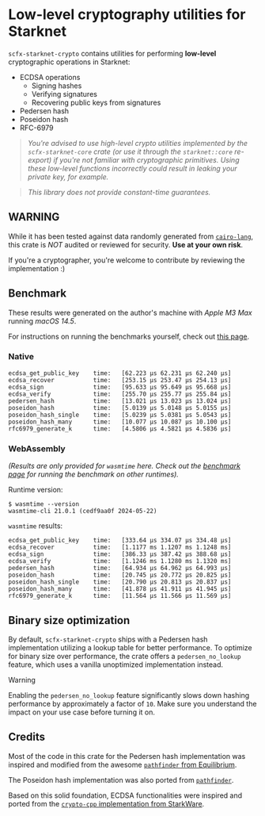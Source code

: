 # Low-level cryptography utilities for Starknet

`scfx-starknet-crypto` contains utilities for performing **low-level** cryptographic operations in Starknet:

- ECDSA operations
  - Signing hashes
  - Verifying signatures
  - Recovering public keys from signatures
- Pedersen hash
- Poseidon hash
- RFC-6979

> _You're advised to use high-level crypto utilities implemented by the `scfx-starknet-core` crate (or use it through the `starknet::core` re-export) if you're not familiar with cryptographic primitives. Using these low-level functions incorrectly could result in leaking your private key, for example._

> _This library does not provide constant-time guarantees._

## **WARNING**

While it has been tested against data randomly generated from [`cairo-lang`](https://github.com/starkware-libs/cairo-lang), this crate is _NOT_ audited or reviewed for security. **Use at your own risk**.

If you're a cryptographer, you're welcome to contribute by reviewing the implementation :)

## Benchmark

These results were generated on the author's machine with _Apple M3 Max_ running _macOS 14.5_.

For instructions on running the benchmarks yourself, check out [this page](../BENCHMARK.md).

### Native

```log
ecdsa_get_public_key    time:   [62.223 µs 62.231 µs 62.240 µs]
ecdsa_recover           time:   [253.15 µs 253.47 µs 254.13 µs]
ecdsa_sign              time:   [95.633 µs 95.649 µs 95.668 µs]
ecdsa_verify            time:   [255.70 µs 255.77 µs 255.84 µs]
pedersen_hash           time:   [13.021 µs 13.023 µs 13.024 µs]
poseidon_hash           time:   [5.0139 µs 5.0148 µs 5.0155 µs]
poseidon_hash_single    time:   [5.0239 µs 5.0381 µs 5.0543 µs]
poseidon_hash_many      time:   [10.077 µs 10.087 µs 10.100 µs]
rfc6979_generate_k      time:   [4.5806 µs 4.5821 µs 4.5836 µs]
```

### WebAssembly

_(Results are only provided for `wasmtime` here. Check out the [benchmark page](../BENCHMARK.md) for running the benchmark on other runtimes)._

Runtime version:

```console
$ wasmtime --version
wasmtime-cli 21.0.1 (cedf9aa0f 2024-05-22)
```

`wasmtime` results:

```log
ecdsa_get_public_key    time:   [333.64 µs 334.07 µs 334.48 µs]
ecdsa_recover           time:   [1.1177 ms 1.1207 ms 1.1248 ms]
ecdsa_sign              time:   [386.33 µs 387.42 µs 388.68 µs]
ecdsa_verify            time:   [1.1246 ms 1.1280 ms 1.1320 ms]
pedersen_hash           time:   [64.934 µs 64.962 µs 64.993 µs]
poseidon_hash           time:   [20.745 µs 20.772 µs 20.825 µs]
poseidon_hash_single    time:   [20.790 µs 20.813 µs 20.837 µs]
poseidon_hash_many      time:   [41.878 µs 41.911 µs 41.945 µs]
rfc6979_generate_k      time:   [11.564 µs 11.566 µs 11.569 µs]
```

## Binary size optimization

By default, `scfx-starknet-crypto` ships with a Pedersen hash implementation utilizing a lookup table for better performance. To optimize for binary size over performance, the crate offers a `pedersen_no_lookup` feature, which uses a vanilla unoptimized implementation instead.

> [!WARNING]
>
> Enabling the `pedersen_no_lookup` feature significantly slows down hashing performance by approximately a factor of `10`. Make sure you understand the impact on your use case before turning it on.

## Credits

Most of the code in this crate for the Pedersen hash implementation was inspired and modified from the awesome [`pathfinder` from Equilibrium](https://github.com/eqlabs/pathfinder/blob/b091cb889e624897dbb0cbec3c1df9a9e411eb1e/crates/pedersen/src/lib.rs).

The Poseidon hash implementation was also ported from [`pathfinder`](https://github.com/eqlabs/pathfinder/blob/00a1a74a90a7b8a7f1d07ac3e616be1cb39cf8f1/crates/stark_poseidon/src/lib.rs).

Based on this solid foundation, ECDSA functionalities were inspired and ported from the [`crypto-cpp` implementation from StarkWare](https://github.com/starkware-libs/crypto-cpp/blob/95864fbe11d5287e345432dbe1e80dea3c35fc58/src/starkware/crypto/ecdsa.cc).
